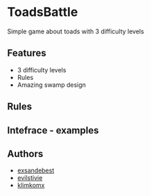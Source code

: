 # ToadsBattle
Simple game about toads with 3 difficulty levels
## Features
* 3 difficulty levels
* Rules
* Amazing swamp design
## Rules
## Intefrace - examples
## Authors
* [exsandebest](https://github.com/exsandebest) 
* [evilstivie](https://github.com/evilstivie)
* [klimkomx](https://github.com/klimkomx)
